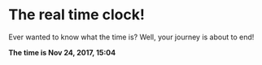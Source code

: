 # The real time clock!

Ever wanted to know what the time is? Well, your journey is about to end!

**The time is Nov 24, 2017, 15:04**